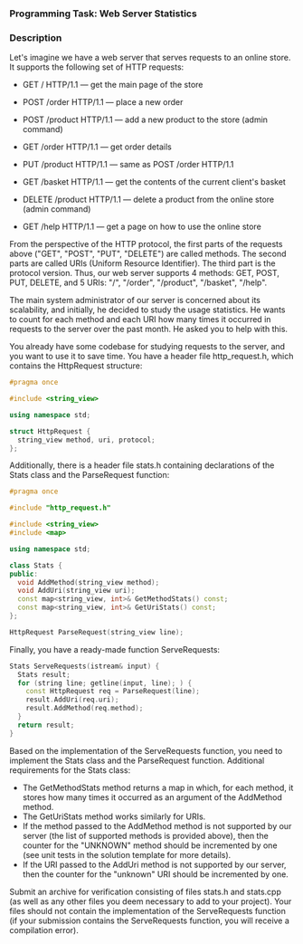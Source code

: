 ### Programming Task: Web Server Statistics

### Description

Let's imagine we have a web server that serves requests to an online store. It supports the following set of HTTP requests:

- GET / HTTP/1.1 — get the main page of the store

- POST /order HTTP/1.1 — place a new order

- POST /product HTTP/1.1 — add a new product to the store (admin command)

- GET /order HTTP/1.1 — get order details

- PUT /product HTTP/1.1 — same as POST /order HTTP/1.1

- GET /basket HTTP/1.1 — get the contents of the current client's basket

- DELETE /product HTTP/1.1 — delete a product from the online store (admin command)

- GET /help HTTP/1.1 — get a page on how to use the online store

From the perspective of the HTTP protocol, the first parts of the requests above ("GET", "POST", "PUT", "DELETE") are called methods. The second parts are called URIs (Uniform Resource Identifier). The third part is the protocol version. Thus, our web server supports 4 methods: GET, POST, PUT, DELETE, and 5 URIs: "/", "/order", "/product", "/basket", "/help".

The main system administrator of our server is concerned about its scalability, and initially, he decided to study the usage statistics. He wants to count for each method and each URI how many times it occurred in requests to the server over the past month. He asked you to help with this.

You already have some codebase for studying requests to the server, and you want to use it to save time. You have a header file http_request.h, which contains the HttpRequest structure:

```cpp
#pragma once

#include <string_view>

using namespace std;

struct HttpRequest {
  string_view method, uri, protocol;
};
```

Additionally, there is a header file stats.h containing declarations of the Stats class and the ParseRequest function:

```cpp
#pragma once

#include "http_request.h"

#include <string_view>
#include <map>

using namespace std;

class Stats {
public:
  void AddMethod(string_view method);
  void AddUri(string_view uri);
  const map<string_view, int>& GetMethodStats() const;
  const map<string_view, int>& GetUriStats() const;
};

HttpRequest ParseRequest(string_view line);
```

Finally, you have a ready-made function ServeRequests:

```cpp
Stats ServeRequests(istream& input) {
  Stats result;
  for (string line; getline(input, line); ) {
    const HttpRequest req = ParseRequest(line);
    result.AddUri(req.uri);
    result.AddMethod(req.method);
  }
  return result;
}
```

Based on the implementation of the ServeRequests function, you need to implement the Stats class and the ParseRequest function. Additional requirements for the Stats class:

- The GetMethodStats method returns a map in which, for each method, it stores how many times it occurred as an argument of the AddMethod method.
- The GetUriStats method works similarly for URIs.
- If the method passed to the AddMethod method is not supported by our server (the list of supported methods is provided above), then the counter for the "UNKNOWN" method should be incremented by one (see unit tests in the solution template for more details).
- If the URI passed to the AddUri method is not supported by our server, then the counter for the "unknown" URI should be incremented by one.

Submit an archive for verification consisting of files stats.h and stats.cpp (as well as any other files you deem necessary to add to your project). Your files should not contain the implementation of the ServeRequests function (if your submission contains the ServeRequests function, you will receive a compilation error).
